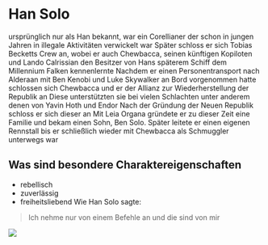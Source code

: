 # Han Solo 
ursprünglich nur als Han bekannt, war ein Corellianer der schon in jungen Jahren in illegale Aktivitäten verwickelt war 
Später schloss er sich Tobias Becketts Crew an, wobei er auch Chewbacca, seinen künftigen Kopiloten 
und Lando Calrissian den Besitzer von Hans späterem Schiff dem Millennium Falken kennenlernte 
Nachdem er einen Personentransport nach Alderaan mit Ben Kenobi und Luke Skywalker 
an Bord vorgenommen hatte schlossen sich Chewbacca und er der Allianz zur Wiederherstellung 
der Republik an Diese unterstützten sie bei vielen Schlachten  unter anderem denen von Yavin  Hoth und Endor 
Nach der Gründung der Neuen Republik schloss er sich dieser an 
Mit Leia Organa gründete er zu dieser Zeit eine Familie und bekam einen Sohn, Ben Solo. 
Später leitete er einen eigenen Rennstall  bis er schließlich wieder mit Chewbacca 
als Schmuggler unterwegs war 
## Was sind besondere Charaktereigenschaften
* rebellisch
* zuverlässig
* freiheitsliebend
Wie Han Solo sagte:

> Ich nehme nur von einem Befehle an und die sind von mir

<img src="https://upload.wikimedia.org/wikipedia/en/b/be/Han_Solo_depicted_in_promotional_image_for_Star_Wars_%281977%29.jpg"/>
